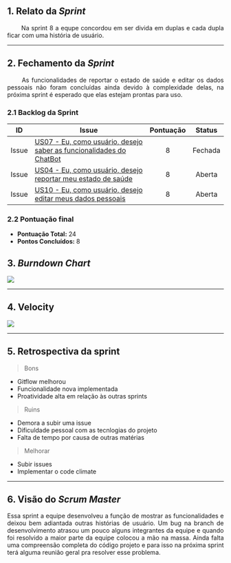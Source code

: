 ## 1. Relato da _Sprint_

<p align="justify">&emsp;&emsp; Na sprint 8 a equpe concordou em ser divida em duplas e cada dupla ficar com uma história de usuário.   </p>

------------

## 2. Fechamento da _Sprint_
<p align="justify">&emsp;&emsp; As funcionalidades de reportar o estado de saúde e editar os dados pessoais não foram concluídas ainda devido à complexidade delas, na próxima sprint é esperado que elas estejam prontas para uso. </p>

### 2.1 Backlog da Sprint

| ID | Issue | Pontuação|Status |
|:--:| ------- | :----: | :----: |
| Issue | [US07 - Eu, como usuário, desejo saber as funcionalidades do ChatBot](https://github.com/fga-eps-mds/2020-1-DoctorS-Bot/issues/56) |8|Fechada|
| Issue | [US04 - Eu, como usuário, desejo reportar meu estado de saúde](hhttps://github.com/fga-eps-mds/2020-1-DoctorS-Bot/issues/61) |8|Aberta|
| Issue | [US10 - Eu, como usuário, desejo editar meus dados pessoais](https://github.com/fga-eps-mds/2020-1-DoctorS-Bot/issues/57) |8|Aberta|


### 2.2 Pontuação final

* __Pontuação Total:__ 24
* __Pontos Concluídos:__ 8


## 3. _Burndown Chart_


![](https://i.ibb.co/Yb6G3rc/Burndowns8.jpg)

------------

## 4. Velocity

![](https://i.ibb.co/Cb9wRGX/velocitys8.jpg)

------------

## 5. Retrospectiva da sprint

> Bons
 - Gitflow melhorou
 - Funcionalidade nova implementada
 - Proatividade alta em relação às outras sprints


> Ruins
 - Demora a subir uma issue
 - Dificuldade pessoal com as tecnlogias do projeto
 - Falta de tempo por causa de outras matérias
 

> Melhorar
 - Subir issues
 - Implementar o code climate

 
------------

## 6. Visão do _Scrum Master_


<p align="justify"> Essa sprint a equipe desenvolveu a função de mostrar as funcionalidades e deixou bem adiantada outras histórias de usuário. Um bug na branch de desenvolvimento atrasou um pouco alguns integrantes da equipe e quando foi resolvido a maior parte da equipe colocou a mão na massa. Ainda falta uma compreensão completa do código projeto e para isso na próxima sprint terá alguma reunião geral pra resolver esse problema.   </p>

